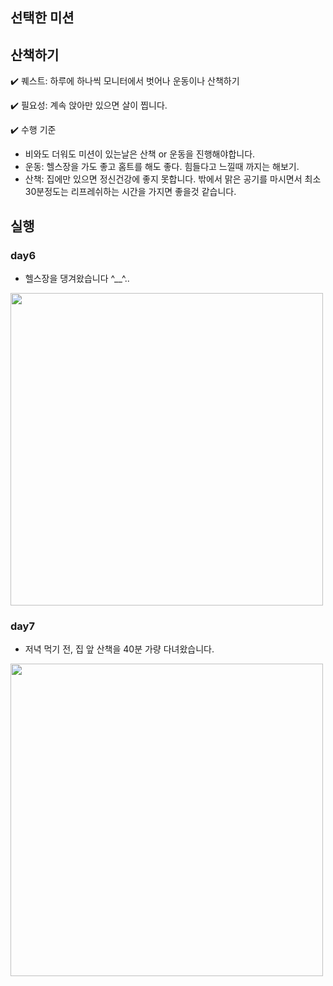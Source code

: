 ## 선택한 미션

## 산책하기

✔️ 퀘스트: 하루에 하나씩 모니터에서 벗어나 운동이나 산책하기

✔️ 필요성: 계속 앉아만 있으면 살이 찝니다.

✔️ 수행 기준

- 비와도 더워도 미션이 있는날은  산책 or 운동을 진행해야합니다.
- 운동: 헬스장을 가도 좋고 홈트를 해도 좋다. 힘들다고 느낄때 까지는 해보기.
- 산책: 집에만 있으면 정신건강에 좋지 못합니다. 밖에서 맑은 공기를 마시면서 최소 30분정도는 리프레쉬하는 시간을 가지면 좋을것 같습니다.

## 실행

### day6

- 헬스장을 댕겨왔습니다 ^__^..
  
<img src="https://github.com/user-attachments/assets/cbe416bf-76d3-47d8-8ecc-eaf4e11681bf" width="500" height="auto">


### day7

- 저녁 먹기 전, 집 앞 산책을 40분 가량 다녀왔습니다.

<img src="https://github.com/user-attachments/assets/046c66c5-3f07-453f-8246-b474b885429f" width="500" height="auto">
